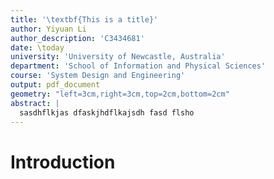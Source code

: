 ```yaml
---
title: '\textbf{This is a title}'
author: Yiyuan Li
author_description: 'C3434681'
date: \today
university: 'University of Newcastle, Australia'
department: 'School of Information and Physical Sciences'
course: 'System Design and Engineering'
output: pdf_document
geometry: "left=3cm,right=3cm,top=2cm,bottom=2cm"
abstract: |
  sasdhflkjas dfaskjhdflkajsdh fasd flsho
---
```


# Introduction
